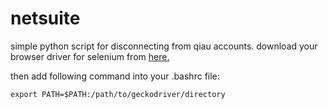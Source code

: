 # netsuite

simple python script for disconnecting from qiau accounts.
download your browser driver for selenium from [here.](https://www.selenium.dev/documentation/en/webdriver/driver_requirements/)

then add following command into your .bashrc file:
```
export PATH=$PATH:/path/to/geckodriver/directory
```
